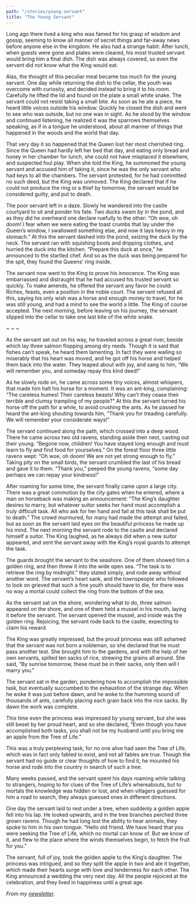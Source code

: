 ```yaml
---
path: "/stories/young-servant"
title: "The Young Servant"
---
```


Long ago there lived a king who was famed for his grasp of wisdom and gossip, seeming to know all manner of secret things and far-away news before anyone else in the kingdom. He also had a strange habit: After lunch, when guests were gone and plates were cleared, his most trusted servant would bring him a final dish. The dish was always covered, so even the servant did not know what the King would eat.

Alas, the thought of this peculiar meal became too much for the young servant. One day while returning the dish to the cellar, the youth was overcome with curiosity, and decided instead to bring it to his room. Carefully he lifted the lid and found on the plate a small white snake. The servant could not resist taking a small bite. As soon as he ate a piece, he heard little voices outside his window. Quickly he closed the dish and went to see who was outside, but no one was in sight. As he stood by the window and continued listening, he realized it was the sparrows themselves speaking, as if in a tongue he understood, about all manner of things that happened in the woods and the world that day.

That very day it so happened that the Queen lost her most cherished ring. Since the Queen had hardly left her bed that day, and eating only bread and honey in her chamber for lunch, she could not have misplaced it elsewhere, and suspected foul play. When she told the King, he summoned the young servant and accused him of taking it, since he was the only servant who had keys to all the chambers. The servant protested, for he had committed no such deed, but the King was unmoved. The King declared that if he could not produce the ring or a thief by tomorrow, the servant would be considered guilty, and put to death.

The poor servant left in a daze. Slowly he wandered into the castle courtyard to sit and ponder his fate. Two ducks swam by in the pond, and as they did he overheard one declare ruefully to the other: “Oh woe, oh doom! I fear when we were eating the toast crumbs that lay under the Queen’s window, I swallowed something else, and now it lays heavy in my stomach.” At this the servant dashed into the pond, seizing the duck by the neck. The servant ran with squishing boots and dripping clothes, and hurried the duck into the kitchen. “Prepare this duck at once,” he announced to the startled chef. And so as the duck was being prepared for the spit, they found the Queens’ ring inside.

The servant now went to the King to prove his innocence. The King was embarrassed and distraught that he had accused his trusted servant so quickly. To make amends, he offered the servant any favor he could: Riches, feasts, even a position in the noble court. The servant refused all this, saying his only wish was a horse and enough money to travel, for he was still young, and had a mind to see the world a little. The King of course accepted. The next morning, before leaving on his journey, the servant slipped into the cellar to take one last bite of the white snake.

~ ~ ~

As the servant set out on his way, he traveled across a great river, beside which lay three salmon flopping among dry reeds. Though it is said that fishes can’t speak, he heard them lamenting. In fact they were wailing so miserably that his heart was moved, and he got off his horse and helped them back into the water. They leaped about with joy, and sang to him, “We will remember you, and someday repay this kind deed!”

As he slowly rode on, he came across some tiny voices, almost whispers, that made him halt his horse for a moment. It was an ant-king, complaining: “The careless humes! Their careless beasts! Why can’t they cease their terrible and clumsy trampling of my people?” At this the servant turned his horse off the path for a while, to avoid crushing the ants. As he passed he heard the ant-king shouting towards him, “Thank you for treading carefully. We will remember your considerate ways!”

The servant continued along the path, which crossed into a deep wood. There he came across two old ravens, standing aside their nest, casting out their young. “Begone now, children! You have stayed long enough and must learn to fly and find food for yourselves.” On the forest floor three little ravens wept: “Oh woe, oh doom! We are not yet strong enough to fly.” Taking pity on the small birds, the servant crumbled the last of his bread and gave it to them. “Thank you,” peeped the young ravens, “some day perhaps we can repay your kindness!”

After roaming for some time, the servant finally came upon a large city. There was a great commotion by the city gates when he entered, where a man on horseback was making an announcement: “The King’s daughter desires to marry, but whatever suitor seeks her hand must accomplish a truly difficult task. All who ask for her hand and fail at this task shall be put to death.” The crowd murmured, for many had made the attempt and failed, but as soon as the servant laid eyes on the beautiful princess he made up his mind. The next morning the servant rode to the castle and declared himself a suitor. The King laughed, as he always did when a new suitor appeared, and sent the servant away with the King’s royal guards to attempt the task.

The guards brought the servant to the seashore. One of them showed him a golden ring, and then threw it into the wide open sea. “The task is to retrieve the ring by midnight.” they stated simply, and rode away without another word. The servant’s heart sank, and the townspeople who followed to look on grieved that such a fine youth should have to die, for there was no way a mortal could collect the ring from the bottom of the sea.

As the servant sat on the shore, wondering what to do, three salmon appeared on the shore, and one of them held a mussel in his mouth, laying it before the servant. The servant opened the mussel, and inside was the golden ring. Rejoicing, the servant rode back to the castle, expecting to claim his reward.

The King was greatly impressed, but the proud princess was still ashamed that the servant was not born a nobleman, so she declared that he must pass another test. She brought him to the gardens, and with the help of her own servants, spilled ten sacks of rice, strewing the grains all around. She said, “By sunrise tomorrow, these must be in their sacks, only then will I marry you.”

The servant sat in the garden, pondering how to accomplish the impossible task, but eventually succumbed to the exhaustion of the strange day. When he woke it was just before dawn, and he woke to the humming sound of thousands of ants, carefully placing each grain back into the rice sacks. By dawn the work was complete.

This time even the princess was impressed by young servant, but she was still beset by her proud heart, and so she declared, “Even though you have accomplished both tasks, you shall not be my husband until you bring me an apple from the Tree of Life.”

This was a truly perplexing task, for no one alive had seen the Tree of Life, which was in fact only fabled to exist, and not all fables are true. Though the servant had no guide or clear thoughts of how to find it, he mounted his horse and rode into the country in search of such a tree.

Many weeks passed, and the servant spent his days roaming while talking to strangers, hoping to for clues of the Tree of Life’s whereabouts, but to mortals the knowledge was hidden or lost, and when villagers guessed for him a road to search, they always guessed ones in different directions.

One day the servant laid to rest under a tree, when suddenly a golden apple fell into his lap. He looked upwards, and in the tree branches perched three grown ravens. Though he had long lost the ability to hear animals, they spoke to him in his own tongue: “Hello old friend. We have heard that you were seeking the Tree of Life, which no mortal can know of. But we know of it, and flew to the place where the winds themselves begin, to fetch the fruit for you.”

The servant, full of joy, took the golden apple to the King’s daughter. The princess was intrigued, and so they split the apple in two and ate it together, which made their hearts surge with love and tenderness for each other. The King announced a wedding the very next day. All the people rejoiced at the celebration, and they lived in happiness until a great age.

*From my [newsletter](https://simonsarris.substack.com).*